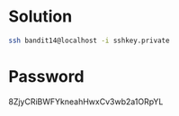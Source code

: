 # Solution
```sh
ssh bandit14@localhost -i sshkey.private
```

# Password
8ZjyCRiBWFYkneahHwxCv3wb2a1ORpYL